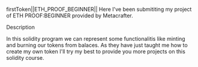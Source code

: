 firstToken||ETH_PROOF_BEGINNER|| Here I've been submititing my project of ETH PROOF:BEGINNER provided by Metacrafter.

Description

In this solidity program we can represent some functionalitis like minting and burning our tokens from balaces.
As they have just taught me how to create my own token I'll try my best to provide you more projects on this solidity course.








